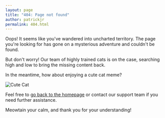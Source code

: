```yaml
---
layout: page
title: "404: Page not found"
author: patrickjr
permalink: 404.html
---
```

Oops! It seems like you've wandered into uncharted territory. The page you're looking for has gone on a mysterious adventure and couldn't be found.

But don't worry! Our team of highly trained cats is on the case, searching high and low to bring the missing content back.

In the meantime, how about enjoying a cute cat meme?

![Cute Cat](https://cataas.com/cat)

Feel free to [go back to the homepage](/) or contact our support team if you need further assistance.

Meowtain your calm, and thank you for your understanding!
